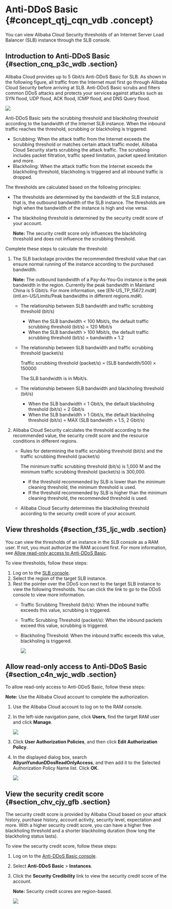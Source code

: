 # Anti-DDoS Basic {#concept_qtj_cqn_vdb .concept}

You can view Alibaba Cloud Security thresholds of an Internet Server Load Balancer \(SLB\) instance through the SLB console.

## Introduction to Anti-DDoS Basic {#section_cnq_p3c_wdb .section}

Alibaba Cloud provides up to 5 Gbit/s Anti-DDoS Basic for SLB. As shown in the following figure, all traffic from the Internet must first go through Alibaba Cloud Security before arriving at SLB. Anti-DDoS Basic scrubs and filters common DDoS attacks and protects your services against attacks such as SYN flood, UDP flood, ACK flood, ICMP flood, and DNS Query flood.

![](../DNSLB11827830/images/2870_en-US.jpeg)

Anti-DDoS Basic sets the scrubbing threshold and blackholing threshold according to the bandwidth of the Internet SLB instance. When the inbound traffic reaches the threshold, scrubbing or blackholing is triggered:

-   Scrubbing: When the attack traffic from the Internet exceeds the scrubbing threshold or matches certain attack traffic model, Alibaba Cloud Security starts scrubbing the attack traffic. The scrubbing includes packet filtration, traffic speed limitation, packet speed limitation and more.
-   Blackholing: When the attack traffic from the Internet exceeds the blackholing threshold, blackholing is triggered and all inbound traffic is dropped.

The thresholds are calculated based on the following principles:

-   The thresholds are determined by the bandwidth of the SLB instance, that is, the outbound bandwidth of the SLB instance. The thresholds are high when the bandwidth of the instance is high and vise versa.
-   The blackholing threshold is determined by the security credit score of your account.

    **Note:** The security credit score only influences the blackholing threshold and does not influence the scrubbing threshold.


Complete these steps to calculate the threshold:

1.  The SLB backstage provides the recommended threshold value that can ensure normal running of the instance according to the purchased bandwidth.

    **Note:** The outbound bandwidth of a Pay-As-You-Go instance is the peak bandwidth in the region. Currently the peak bandwidth in Mainland China is 5 Gbit/s. For more information, see [EN-US\_TP\_15672.md\#](intl.en-US/Limits/Peak bandwidths in different regions.md#).

    -   The relationship between SLB bandwidth and traffic scrubbing threshold \(bit/s\)
        -   When the SLB bandwidth < 100 Mbit/s, the default traffic scrubbing threshold \(bit/s\) = 120 Mbit/s
        -   When the SLB bandwidth \> 100 Mbit/s, the default traffic scrubbing threshold \(bit/s\) = bandwidth × 1.2
    -   The relationship between SLB bandwidth and traffic scrubbing threshold \(packet/s\)

        Traffic scrubbing threshold \(packet/s\) = \(SLB bandwidth/500\) × 150000

        The SLB bandwidth is in Mbit/s.

    -   The relationship between SLB bandwidth and blackholing threshold \(bit/s\)
        -   When the SLB bandwidth < 1 Gbit/s, the default blackholing threshold \(bit/s\) = 2 Gbit/s
        -   When the SLB bandwidth \> 1 Gbit/s, the default blackholing threshold \(bit/s\) = MAX \(SLB bandwidth × 1.5, 2 Gbit/s\)
2.  Alibaba Cloud Security calculates the threshold according to the recommended value, the security credit score and the resource conditions in different regions.
    -   Rules for determining the traffic scrubbing threshold \(bit/s\) and the traffic scrubbing threshold \(packet/s\)

        The minimum traffic scrubbing threshold \(bit/s\) is 1,000 M and the minimum traffic scrubbing threshold \(packet/s\) is 300,000.

        -   If the threshold recommended by SLB is lower than the minimum cleaning threshold, the minimum threshold is used.
        -   If the threshold recommended by SLB is higher than the minimum cleaning threshold, the recommended threshold is used.
    -   Alibaba Cloud Security determines the blackholing threshold according to the security credit score of your account.

## View thresholds {#section_f35_ljc_wdb .section}

You can view the thresholds of an instance in the SLB console as a RAM user. If not, you must authorize the RAM account first. For more information, see [Allow read-only access to Anti-DDoS Basic](#section_c4n_wjc_wdb).

To view thresholds, follow these steps:

1.  Log on to the [SLB console](https://slb.console.aliyun.com/).
2.  Select the region of the target SLB instance.
3.  Rest the pointer over the DDoS icon next to the target SLB instance to view the following thresholds. You can click the link to go to the DDoS console to view more information.
    -   Traffic Scrubbing Threshold \(bit/s\): When the inbound traffic exceeds this value, scrubbing is triggered.
    -   Traffic Scrubbing Threshold \(packet/s\): When the inbound packets exceed this value, scrubbing is triggered.
    -   Blackholing Threshold: When the inbound traffic exceeds this value, blackholing is triggered.

        ![](http://static-aliyun-doc.oss-cn-hangzhou.aliyuncs.com/assets/img/15694/15610874917339_en-US.png)


## Allow read-only access to Anti-DDoS Basic {#section_c4n_wjc_wdb .section}

To allow read-only access to Anti-DDoS Basic, follow these steps:

**Note:** Use the Alibaba Cloud account to complete the authorization.

1.  Use the Alibaba Cloud account to log on to the RAM console.
2.  In the left-side navigation pane, click **Users**, find the target RAM user and click **Manage**.

    ![](http://static-aliyun-doc.oss-cn-hangzhou.aliyuncs.com/assets/img/4157/15610874912872_en-US.png)

3.  Click **User Authorization Policies**, and then click **Edit Authorization Policy**.
4.  In the displayed dialog box, search **AliyunYundunDDosReadOnlyAccess**, and then add it to the Selected Authorization Policy Name list. Click **OK**.

    ![](http://static-aliyun-doc.oss-cn-hangzhou.aliyuncs.com/assets/img/4157/15610874912873_en-US.png)


## View the security credit score {#section_chv_cjy_gfb .section}

The security credit score is provided by Alibaba Cloud based on your attack history, purchase history, account activity, security level, expectation and more. With a higher security credit score, you can have a higher free blackholing threshold and a shorter blackholing duration \(how long the blackholing status lasts\).

To view the security credit score, follow these steps:

1.  Log on to the [Anti-DDoS Basic console](https://yundun.console.aliyun.com/?p=ddosnext#/instance/cn-hangzhou).
2.  Select **Anti-DDoS Basic** \> **Instances**.
3.  Click the **Security Credibility** link to view the security credit score of the account.

    **Note:** Security credit scores are region-based.

    ![](http://static-aliyun-doc.oss-cn-hangzhou.aliyuncs.com/assets/img/15694/156108749112959_en-US.png)


